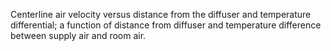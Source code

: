 Centerline air velocity versus distance from the diffuser and temperature differential; a function of distance from diffuser and temperature difference between supply air and room air.
